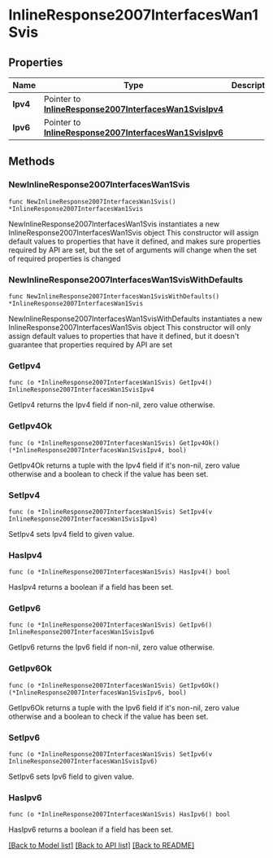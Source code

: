 # InlineResponse2007InterfacesWan1Svis

## Properties

Name | Type | Description | Notes
------------ | ------------- | ------------- | -------------
**Ipv4** | Pointer to [**InlineResponse2007InterfacesWan1SvisIpv4**](InlineResponse2007InterfacesWan1SvisIpv4.md) |  | [optional] 
**Ipv6** | Pointer to [**InlineResponse2007InterfacesWan1SvisIpv6**](InlineResponse2007InterfacesWan1SvisIpv6.md) |  | [optional] 

## Methods

### NewInlineResponse2007InterfacesWan1Svis

`func NewInlineResponse2007InterfacesWan1Svis() *InlineResponse2007InterfacesWan1Svis`

NewInlineResponse2007InterfacesWan1Svis instantiates a new InlineResponse2007InterfacesWan1Svis object
This constructor will assign default values to properties that have it defined,
and makes sure properties required by API are set, but the set of arguments
will change when the set of required properties is changed

### NewInlineResponse2007InterfacesWan1SvisWithDefaults

`func NewInlineResponse2007InterfacesWan1SvisWithDefaults() *InlineResponse2007InterfacesWan1Svis`

NewInlineResponse2007InterfacesWan1SvisWithDefaults instantiates a new InlineResponse2007InterfacesWan1Svis object
This constructor will only assign default values to properties that have it defined,
but it doesn't guarantee that properties required by API are set

### GetIpv4

`func (o *InlineResponse2007InterfacesWan1Svis) GetIpv4() InlineResponse2007InterfacesWan1SvisIpv4`

GetIpv4 returns the Ipv4 field if non-nil, zero value otherwise.

### GetIpv4Ok

`func (o *InlineResponse2007InterfacesWan1Svis) GetIpv4Ok() (*InlineResponse2007InterfacesWan1SvisIpv4, bool)`

GetIpv4Ok returns a tuple with the Ipv4 field if it's non-nil, zero value otherwise
and a boolean to check if the value has been set.

### SetIpv4

`func (o *InlineResponse2007InterfacesWan1Svis) SetIpv4(v InlineResponse2007InterfacesWan1SvisIpv4)`

SetIpv4 sets Ipv4 field to given value.

### HasIpv4

`func (o *InlineResponse2007InterfacesWan1Svis) HasIpv4() bool`

HasIpv4 returns a boolean if a field has been set.

### GetIpv6

`func (o *InlineResponse2007InterfacesWan1Svis) GetIpv6() InlineResponse2007InterfacesWan1SvisIpv6`

GetIpv6 returns the Ipv6 field if non-nil, zero value otherwise.

### GetIpv6Ok

`func (o *InlineResponse2007InterfacesWan1Svis) GetIpv6Ok() (*InlineResponse2007InterfacesWan1SvisIpv6, bool)`

GetIpv6Ok returns a tuple with the Ipv6 field if it's non-nil, zero value otherwise
and a boolean to check if the value has been set.

### SetIpv6

`func (o *InlineResponse2007InterfacesWan1Svis) SetIpv6(v InlineResponse2007InterfacesWan1SvisIpv6)`

SetIpv6 sets Ipv6 field to given value.

### HasIpv6

`func (o *InlineResponse2007InterfacesWan1Svis) HasIpv6() bool`

HasIpv6 returns a boolean if a field has been set.


[[Back to Model list]](../README.md#documentation-for-models) [[Back to API list]](../README.md#documentation-for-api-endpoints) [[Back to README]](../README.md)


